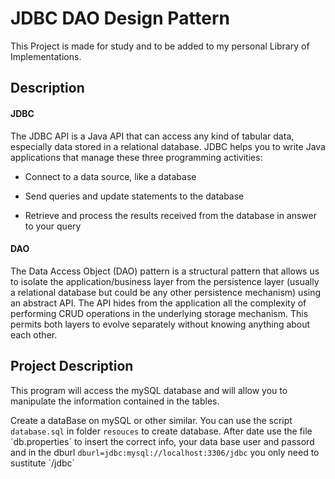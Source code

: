 # JDBC DAO Design Pattern 
This Project is made for study and to be added to my personal Library of Implementations.

##  Description  

#### JDBC
The JDBC API is a Java API that can access any kind of tabular data, especially data stored in a relational database.
JDBC helps you to write Java applications that manage these three programming activities:

  - Connect to a data source, like a database

  - Send queries and update statements to the database
  
  - Retrieve and process the results received from the database in answer to your query

#### DAO
The Data Access Object (DAO) pattern is a structural pattern that allows us to isolate the application/business 
layer from the persistence layer (usually a relational database but could be any other persistence mechanism) 
using an abstract API.
The API hides from the application all the complexity of performing CRUD operations in the underlying storage mechanism. 
This permits both layers to evolve separately without knowing anything about each other.

## Project Description
This program will access the mySQL database and will allow you to manipulate the information contained in the tables.


Create a dataBase on mySQL or other similar. You can use the script `database.sql` in folder `resouces` to create database.
After date use the file ´db.properties´ to insert the correct info, your data base user and passord and in the dburl
`dburl=jdbc:mysql://localhost:3306/jdbc` you only need to sustitute ´/jdbc´
